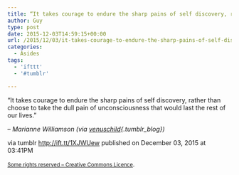 ```yaml
---
title: “It takes courage to endure the sharp pains of self discovery, rather than choose to take the dull…”
author: Guy
type: post
date: 2015-12-03T14:59:15+00:00
url: /2015/12/03/it-takes-courage-to-endure-the-sharp-pains-of-self-discovery-rather-than-choose-to-take-the-dull/
categories:
  - Asides
tags:
  - 'ifttt'
  - '#tumblr'

---
```

“It takes courage to endure the sharp pains of self discovery, rather than choose to take the dull pain of unconsciousness that would last the rest of our lives.”

&#8211; _Marianne Williamson (via [venuschild][1]{.tumblr_blog})_

via tumblr http://ift.tt/1XJWUew published on December 03, 2015 at 03:41PM

<small><a href="http://ift.tt/1gAEAkt" target="_blank">Some rights reserved &#8211; Creative Commons Licence</a></small>.

 [1]: http://ift.tt/1h7vYTP
